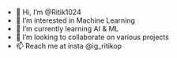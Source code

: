 - 👋 Hi, I’m @Ritik1024
- 👀 I’m interested in Machine Learning
- 🌱 I’m currently learning AI & ML
- 💞️ I’m looking to collaborate on various projects
- 📫 Reach me at insta @ig_ritikop



<!---
Ritik1024/Ritik1024 is a ✨ special ✨ repository because its `README.md` (this file) appears on your GitHub profile.
You can click the Preview link to take a look at your changes.
--->
